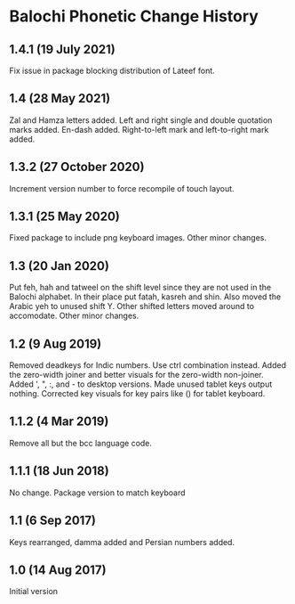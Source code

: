 Balochi Phonetic Change History
===============================
1.4.1 (19 July 2021)
--------------------
Fix issue in package blocking distribution of Lateef font.

1.4 (28 May 2021)
-----------------
Zal and Hamza letters added. Left and right single and double quotation marks
added. En-dash added. Right-to-left mark and left-to-right mark added.

1.3.2 (27 October 2020)
-----------------------
Increment version number to force recompile of touch layout.

1.3.1 (25 May 2020)
-------------------
Fixed package to include png keyboard images. Other minor changes.

1.3 (20 Jan 2020)
-----------------
Put feh, hah and tatweel on the shift level since they are not used in the
Balochi alphabet. In their place put fatah, kasreh and shin. Also moved the
Arabic yeh to unused shift Y. Other shifted letters moved around to accomodate.
Other minor changes.

1.2 (9 Aug 2019)
----------------
Removed deadkeys for Indic numbers. Use ctrl combination instead. Added the
zero-width joiner and better visuals for the zero-width non-joiner. Added
', ", :, and - to desktop versions. Made unused tablet keys output nothing.
Corrected key visuals for key pairs like () for tablet keyboard.

1.1.2 (4 Mar 2019)
------------------
Remove all but the bcc language code.

1.1.1 (18 Jun 2018)
-------------------
No change. Package version to match keyboard

1.1 (6 Sep 2017)
----------------
Keys rearranged, damma added and Persian numbers added.

1.0 (14 Aug 2017)
-----------------
Initial version

